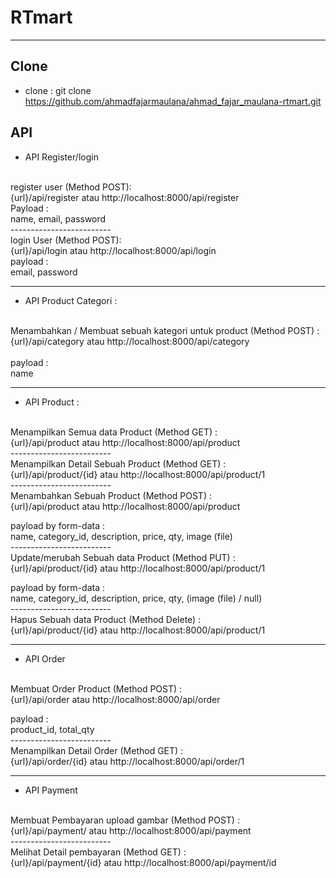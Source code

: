 # RTmart
<hr>

## Clone
- clone : git clone  https://github.com/ahmadfajarmaulana/ahmad_fajar_maulana-rtmart.git

## API 
- API Register/login
<br>
register user (Method POST): 
<br>
{url}/api/register atau http://localhost:8000/api/register
<br>
Payload :
<br>
name, email, password
<br>
    -------------------------
<br>
login User (Method POST): 
<br>
{url}/api/login atau http://localhost:8000/api/login
<br>
payload :
<br>
email, password
<br>

<hr>

- API Product Categori :
<br>
Menambahkan / Membuat sebuah kategori untuk product (Method POST) :
<br>
{url}/api/category atau http://localhost:8000/api/category
<br>
<br>
payload : 
<br>
name

<hr>

- API Product :
<br>
Menampilkan Semua data Product (Method GET) : 
<br>
{url}/api/product atau http://localhost:8000/api/product
<br>
    -------------------------
<br>
Menampilkan Detail Sebuah Product (Method GET)  : 
<br>
{url}/api/product/{id} atau http://localhost:8000/api/product/1
<br>
    -------------------------
<br>
Menambahkan Sebuah Product (Method POST)  : 
<br>
{url}/api/product atau http://localhost:8000/api/product
<br>

payload by form-data :
<br>
name, category_id, description, price, qty, image (file)
<br>
    -------------------------
<br>
Update/merubah Sebuah data Product (Method PUT)  : 
<br>
{url}/api/product/{id} atau http://localhost:8000/api/product/1
<br>

payload by form-data :
<br>
name, category_id, description, price, qty, (image (file) / null)
<br>
    -------------------------
<br>
Hapus Sebuah data Product (Method Delete)  : 
<br>
{url}/api/product/{id} atau http://localhost:8000/api/product/1
<br>

<hr>

- API Order
<br>
Membuat Order Product (Method POST) : 
<br>
{url}/api/order atau http://localhost:8000/api/order
<br>

payload :
<br>
product_id, total_qty
<br>
    -------------------------
<br>
Menampilkan Detail Order (Method GET) : 
<br>
{url}/api/order/{id} atau http://localhost:8000/api/order/1
<br>

<hr>

- API Payment
<br>
Membuat Pembayaran upload gambar (Method POST) :
<br>
{url}/api/payment/ atau http://localhost:8000/api/payment
<br>
    -------------------------
<br>
Melihat Detail pembayaran (Method GET) :
<br>
{url}/api/payment/{id} atau http://localhost:8000/api/payment/id